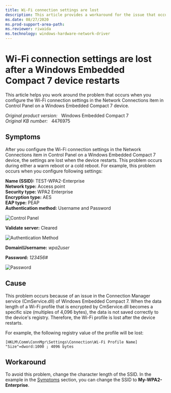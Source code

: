 ```yaml
---
title: Wi-Fi connection settings are lost
description: This article provides a workaround for the issue that occurs when you configure the Wi-Fi connection settings in the Network Connections item in Control Panel on a Windows Embedded Compact 7 device.
ms.date: 08/27/2020
ms.prod-support-area-path: 
ms.reviewer: riwaida
ms.technology: windows-hardware-network-driver
---
```

# Wi-Fi connection settings are lost after a Windows Embedded Compact 7 device restarts

This article helps you work around the problem that occurs when you configure the Wi-Fi connection settings in the Network Connections item in Control Panel on a Windows Embedded Compact 7 device.

_Original product version:_ &nbsp; Windows Embedded Compact 7  
_Original KB number:_ &nbsp; 4476975

## Symptoms

After you configure the Wi-Fi connection settings in the Network Connections item in Control Panel on a Windows Embedded Compact 7 device, the settings are lost when the device restarts. This problem occurs during either a warm reboot or a cold reboot.
For example, this problem occurs when you configure following settings:

**Name (SSID):** TEST-WPA2-Enterprise  
**Network type:** Access point  
**Security type:** WPA2 Enterprise  
**Encryption type:** AES  
**EAP type:** PEAP  
**Authentication method:** Username and Password

![Control Panel](./media/wi-fi-connection-settings-lost/security-properties.png)

**Validate server:** Cleared

![Authentication Method](./media/wi-fi-connection-settings-lost/authetication-method-username.png)  

**Domain\Username:** *wpa2user*

**Password:** *123456#*

![Password](./media/wi-fi-connection-settings-lost/username-and-password.png)  

## Cause

This problem occurs because of an issue in the Connection Manager service (CmService.dll) of Windows Embedded Compact 7. When the data length of a Wi-Fi profile that is encrypted by CmService.dll becomes a specific size (multiples of 4,096 bytes), the data is not saved correctly to the device's registry. Therefore, the Wi-Fi profile is lost after the device restarts.

For example, the following registry value of the profile will be lost:

`[HKLM\Comm\ConnMgr\Settings\Connection\Wi-Fi Profile Name] "Size"=dword:1000 ; 4096 bytes`

## Workaround

To avoid this problem, change the character length of the SSID. In the example in the [Symptoms](#symptoms) section, you can change the SSID to **My-WPA2-Enterprise**.
